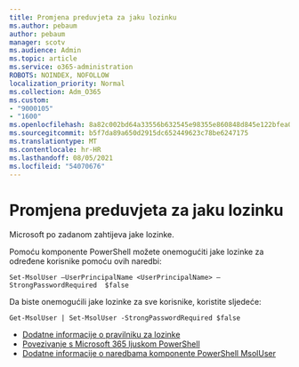 ```yaml
---
title: Promjena preduvjeta za jaku lozinku
ms.author: pebaum
author: pebaum
manager: scotv
ms.audience: Admin
ms.topic: article
ms.service: o365-administration
ROBOTS: NOINDEX, NOFOLLOW
localization_priority: Normal
ms.collection: Adm_O365
ms.custom:
- "9000105"
- "1600"
ms.openlocfilehash: 8a82c002bd64a33556b632545e98355e860848d845e122bfea06fbc5ee5dcb90
ms.sourcegitcommit: b5f7da89a650d2915dc652449623c78be6247175
ms.translationtype: MT
ms.contentlocale: hr-HR
ms.lasthandoff: 08/05/2021
ms.locfileid: "54070676"
---
```

# <a name="change-strong-password-requirement"></a>Promjena preduvjeta za jaku lozinku

Microsoft po zadanom zahtijeva jake lozinke.

Pomoću komponente PowerShell možete onemogućiti jake lozinke za određene korisnike pomoću ovih naredbi:

`Set-MsolUser –UserPrincipalName <UserPrincipalName> –StrongPasswordRequired  $false`

Da biste onemogućili jake lozinke za sve korisnike, koristite sljedeće:

`Get-MsolUser | Set-MsolUser -StrongPasswordRequired $false`

- [Dodatne informacije o pravilniku za lozinke](https://docs.microsoft.com/azure/active-directory/authentication/concept-sspr-policy#password-policies-that-only-apply-to-cloud-user-accounts)
- [Povezivanje s Microsoft 365 ljuskom PowerShell](https://docs.microsoft.com/office365/enterprise/powershell/connect-to-office-365-powershell#connect-with-the-microsoft-azure-active-directory-module-for-windows-powershell)
- [Dodatne informacije o naredbama komponente PowerShell MsolUser](https://docs.microsoft.com/powershell/module/msonline/set-msoluser?view=azureadps-1.0)
